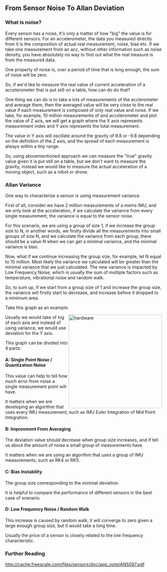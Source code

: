 ## From Sensor Noise To Allan Deviation

### What is noise?

Every sensor has a noise, it's only a matter of how "big" the value is for different sensors. For an accelerometer, the data you measured directly from it is the composition of actual real measurement,
noise, bias etc. If we take one measurement from an acc, without other information such as noise density, you have absolutely no way to find out what the real measure is from the measured data.

One property of noise is, over a period of time that is long enough, the sum of noise will be zero.

So, if we'd like to measure the real value of current acceleration of a accelerometer that is put still on a table, how can do do that?

One thing we can do is to take a lots of measurements of the acclerometer and average them, then the averaged value will be very close to the real value if each measurement is composed of only real value and 
noise. If we take, for example, 10 million measurements of and accelerometer and plot the value of Z axis, we will get a graph where the X axis represents measurement index and Y axis represents the total measurement. 

The value in Y axis will oscillate around the gravity of 9.8 or -9.8 depending on the definition of the Z axis, and the spread of each measurement is always within a tiny range.

So, using abovementioned approach we can measure the "true" gravity value given it is put still on a table, but we don't want to measure the gravity, instead we would like to measure the actual acceleration of
a moving object, such as a robot or drone.

### Allan Variance

One way to characterize a sensor is using measurement variance.

First of all, consider we have 2 million measurements of a mems IMU, and we only look at the acceleration, if we calculate the variance from every single measurement, the variance is equal to the sensor noise.

For this scenario, we are using a group of size 1, if we increase the group size to N, in another words, we firstly divide all the measurements into small groups of size N, and we calculate the variance from each
group, there should be a value N when we can get a minimal variance, and the minimal variance is bias.

Now, what if we continue increasing the group size, for example, let N equal to 10 million. Most likely the variance we calculated will be greater than the minimal variance that we just calculated. The new variance is impacted by Low Frequency Noise, which is usually the sum of multiple factors such as temperature, vibrational noise and random walk.

So, to sum up, if we start from a group size of 1 and increase the group size, the variance will firstly start to decrease, and increase before it dropped to a minimum area.

Take this graph as an example:


<img src="https://github.com/gaowenliang/imu_utils/blob/master/figure/gyr.jpg" align="right" width="300px" alt="hardware">


Usually we would take of log of each axis and instead of using variance, we would use deviation for the Y axis.

This graph can be divided into 4 parts:

#### A: Single Point Noise / Quantization Noise

This value can help to tell how much error from noise a single measurement point will have.

It matters when we are developing an algorithm that uses every IMU measurement, such as IMU Euler Integration of Mid Point Integration.

#### B: Improvment From Averaging

The deviation value should decrease when group size increases, and if tell us about the amount of noise a small group of measurements have.

It matters when we are using an algorithm that uses a group of IMU measurements, such as RK4 or RK5.

#### C: Bias Instability

The group size conresponding to the minimal deviation.

It is helpful to compare the performance of different sensors in the best case of scenario.

#### D: Low Frequency Noise / Random Walk

This increase is caused by random walk, it will converge to zero given a large enough group size, but it would take a long time.

Usually the price of a sensor is closely related to the low frequency characteristic.


### Further Reading

http://cache.freescale.com/files/sensors/doc/app_note/AN5087.pdf

